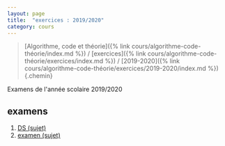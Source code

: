```yaml
---
layout: page
title:  "exercices : 2019/2020"
category: cours
---
```


> [Algorithme, code et théorie]({% link cours/algorithme-code-théorie/index.md %}) / [exercices]({% link cours/algorithme-code-théorie/exercices/index.md %}) / [2019-2020]({% link cours/algorithme-code-théorie/exercices/2019-2020/index.md %})
{.chemin}

Examens de l'année scolaire 2019/2020

## examens

1. [DS (sujet)](./ds.pdf)
2. [examen (sujet)](./MPCI_devoir_2019_2020.pdf)
